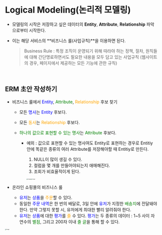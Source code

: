 # Logical Modeling(논리적 모델링)

- 모델링의 시작은 저장하고 싶은 데이터의 **Entity**, **Attribute**, **Relationship** 파악으로부터 시작한다.

- 이는 해당 서비스의 **비즈니스 룰(사업규칙)**을 이용하면 된다.

  > Business Rule : 특정 조직이 운영되기 위해 따라야 하는 정책, 절차, 원칙들에 대해 간단명료하면서도 필요한 내용을 모두 담고 있는 사업규칙 (웹사이트의 경우, 페이지에서 제공하는 모든 기능에 관한 규칙)

<br/>

## ERM 초안 작성하기

- 비즈니스 룰에서 <span style="color:blue;">Entity</span>, <span style="color:green;">Attribute</span>, <span style="color:orange;">Relationship</span> 후보 찾기

  - 모든 <span style="color:blue;">명사</span>는 <span style="color:blue;">Entity</span> 후보다.

  - 모든 <span style="color:orange;">동사</span>는 <span style="color:orange;">Relationship</span> 후보다.

  - <span style="color:green;">하나의 값으로 표현할 수 있는 명사</span>는 <span style="color:green;">Attribute</span> 후보다.

    - 예외 : 값으로 표현할 수 있는 명사여도 Entity로 표현하는 경우로 Entitiy 안에 똑같은 종류의 여러 Attribute를 저장해야할 때 Entitiy로 만든다.

      1. NULL이 많이 생길 수 있다.
      2. 컬럼을 몇 개를 만들어야되는지 애매해진다.
      3. 조회가 비효율적이게 된다.

      <img src="https://user-images.githubusercontent.com/64063767/115416963-30c23d80-a233-11eb-9ebd-dc1fc9ec0ae7.png" alt="image" style="zoom:25%;" /><img src="https://user-images.githubusercontent.com/64063767/115417558-adedb280-a233-11eb-9412-0d80be8e1b80.png" alt="image" style="zoom:25%;" />

- 온라인 쇼핑몰의 비즈니스 룰
  - <span style="color:blue;">유저</span>는 <span style="color:blue;">상품</span>을 <span style="color:orange;">주문</span>할 수 있다.
  - 동일한 <span style="color:blue;">주문 내역</span>은 한 번의 배달로, 3일 안에 <span style="color:blue;">유저</span>가 지정한 <span style="color:green;">배송지</span>에 전달돼야 한다. 
    만약 그렇지 못할 시, 유저에게 최대한 빨리 알려줘야 한다.
  - <span style="color:blue;">유저</span>는 <span style="color:blue;">상품</span>에 대한 <span style="color:blue;">평가</span>를 <span style="color:orange;">줄</span> 수 있다.
    <span style="color:blue;">평가</span>는 두 종류의 데이터 : 1~5 사이 자연수의 <span style="color:green;">별점</span>, 그리고 200자 이내 <span style="color:green;">줄 글</span>을 통해 할 수 있다.

<img src="https://user-images.githubusercontent.com/64063767/115408342-bd68fd80-a22b-11eb-9e8c-080dc9e097d6.png" alt="image" style="zoom: 25%;" />